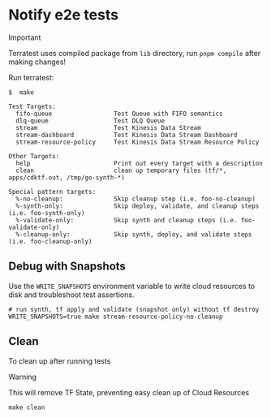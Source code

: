 # Notify e2e tests

> [!IMPORTANT]
> Terratest uses compiled package from `lib` directory, run `pnpm compile` after making changes!

Run terratest:

```console
$  make

Test Targets:
  fifo-queue                 Test Queue with FIFO semantics
  dlq-queue                  Test DLQ Queue
  stream                     Test Kinesis Data Stream
  stream-dashboard           Test Kinesis Data Stream Dashboard
  stream-resource-policy     Test Kinesis Data Stream Resource Policy

Other Targets:
  help                       Print out every target with a description
  clean                      clean up temporary files (tf/*, apps/cdktf.out, /tmp/go-synth-*)

Special pattern targets:
  %-no-cleanup:              Skip cleanup step (i.e. foo-no-cleanup)
  %-synth-only:              Skip deploy, validate, and cleanup steps (i.e. foo-synth-only)
  %-validate-only:           Skip synth and cleanup steps (i.e. foo-validate-only)
  %-cleanup-only:            Skip synth, deploy, and validate steps (i.e. foo-cleanup-only)
```

## Debug with Snapshots

Use the `WRITE_SNAPSHOTS` environment variable to write cloud resources to disk and troubleshoot test assertions.

```console
# run synth, tf apply and validate (snapshot only) without tf destroy
WRITE_SNAPSHOTS=true make stream-resource-policy-no-cleanup
```

## Clean

To clean up after running tests

> [!WARNING]
> This will remove TF State, preventing easy clean up of Cloud Resources

```console
make clean
```
